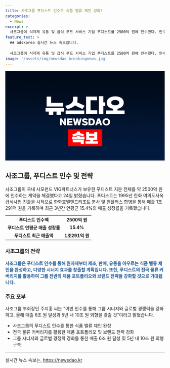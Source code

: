 ```yaml
---
title: 사조그룹 푸디스트 인수로 식품 밸류 체인 강화!
categories:
  - News
excerpt: >
  사조그룹이 식자재 유통 및 급식 푸드 서비스 기업 푸디스트를 2500억 원에 인수했다. 인수를 통해 사조대림 100% 자회사인 사조CPK를 중심으로 식품계열사가 인수자금을 부담할 예정. 푸디스트는 지난해 매출 1조291억 원을 기록하며 매출 성장률이 연평균 15.4%를 기록했고, 사조그룹은 이를 통해 식품 밸류 체인을 완성하고자 함. 또한, 푸디스트가 보유한 물류센터와 도매 마트를 통해 다양한 시너지 효과를 기대하고 있으며, 전국 물류 커버리지를 보유하여 효율적인 배송이 가능할 것으로 전망됨. 사조그룹은 이를 통해 매출 6조 원 달성과 5년 내 10조 원 외형을 갖출 것으로 기대하고 있음.
feature_text: >
  ## adskorea 실시간 뉴스 속보입니다.

  사조그룹이 식자재 유통 및 급식 푸드 서비스 기업 푸디스트를 2500억 원에 인수했다. 인수를 통해 사조대림 100% 자회사인 사조CPK를 중심으로 식품계열사가 인수자금을 부담할 예정. 푸디스트는 지난해 매출 1조291억 원을 기록하며 매출 성장률이 연평균 15.4%를 기록했고, 사조그룹은 이를 통해 식품 밸류 체인을 완성하고자 함. 또한, 푸디스트가 보유한 물류센터와 도매 마트를 통해 다양한 시너지 효과를 기대하고 있으며, 전국 물류 커버리지를 보유하여 효율적인 배송이 가능할 것으로 전망됨. 사조그룹은 이를 통해 매출 6조 원 달성과 5년 내 10조 원 외형을 갖출 것으로 기대하고 있음.
image: '/assets/img/newsdao_breakingnews.jpg'
---
```


<p><img src="/assets/img/newsdao_breakingnews.jpg" alt="adskorea 속보" /></p>

<h2 data-ke-size="size26">사조그룹, 푸디스트 인수 및 전략</h2>

<p data-ke-size="size16">사조그룹이 국내 사모펀드 VIG파트너스가 보유한 푸디스트 지분 전체를 약 2500억 원에 인수하는 계약을 체결했다고 24일 밝혔습니다. 푸디스트는 1995년 한화 여의도사옥 급식사업 진출을 시작으로 한화호텔앤드리조트 분사 및 윈플러스 합병을 통해 매출 1조291억 원을 기록하며 최근 3년간 연평균 15.4%의 매출 성장률을 기록했습니다.</p>

<table>
  <tr>
    <td style="text-align: center; height: 17px;"><b>푸디스트 인수액</b></td>
    <td style="text-align: center; height: 17px;"><b>2500억 원</b></td>
  </tr>
  <tr>
    <td style="text-align: center; height: 17px;"><b>푸디스트 연평균 매출 성장률</b></td>
    <td style="text-align: center; height: 17px;"><b>15.4%</b></td>
  </tr>
  <tr>
    <td style="text-align: center; height: 17px;"><b>푸디스트 최근 매출액</b></td>
    <td style="text-align: center; height: 17px;"><b>1조291억 원</b></td>
  </tr>
</table>

<h3 data-ke-size="size24">사조그룹의 전략</h3>

<p data-ke-size="size16"><b><span style="color: #1a5490;">사조그룹은 푸디스트 인수를 통해 원자재부터 제조, 판매, 유통을 아우르는 식품 밸류 체인을 완성하고, 다양한 시너지 효과를 창출할 계획입니다. 또한, 푸디스트의 전국 물류 커버리지를 활용하여 그룹 전반의 제품 포트폴리오와 브랜드 전략을 강화할 것으로 기대됩니다.</span></b></p>

<h3 data-ke-size="size24">주요 포부</h3>

<p data-ke-size="size16">사조그룹 부회장인 주지홍 씨는 "이번 인수를 통해 그룹 시너지와 글로벌 경쟁력을 강화하고, 올해 매출 6조 원 달성과 5년 내 10조 원 외형을 갖출 것"이라고 밝혔습니다.</p>

<ul>
  <li>사조그룹의 푸디스트 인수를 통한 식품 밸류 체인 완성</li>
  <li>전국 물류 커버리지를 활용한 제품 포트폴리오 및 브랜드 전략 강화</li>
  <li>그룹 시너지와 글로벌 경쟁력 강화를 통한 매출 6조 원 달성 및 5년 내 10조 원 외형 구축</li>
</ul>

<p data-ke-size="size16"></p>

<hr>

<p data-ke-size="size16"></p>
실시간 뉴스 속보는, <a href="https://newsdao.kr" rel="dofollow">https://newsdao.kr</a>


